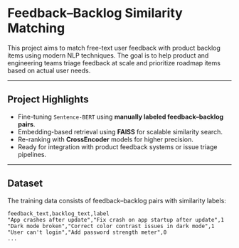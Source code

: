 # Feedback–Backlog Similarity Matching

This project aims to match free-text user feedback with product backlog items using modern NLP techniques. The goal is to help product and engineering teams triage feedback at scale and prioritize roadmap items based on actual user needs.

---

## Project Highlights

- Fine-tuning `Sentence-BERT` using **manually labeled feedback–backlog pairs**.
- Embedding-based retrieval using **FAISS** for scalable similarity search.
- Re-ranking with **CrossEncoder** models for higher precision.
- Ready for integration with product feedback systems or issue triage pipelines.

---

## Dataset

The training data consists of feedback–backlog pairs with similarity labels:

```csv
feedback_text,backlog_text,label
"App crashes after update","Fix crash on app startup after update",1
"Dark mode broken","Correct color contrast issues in dark mode",1
"User can't login","Add password strength meter",0
...
